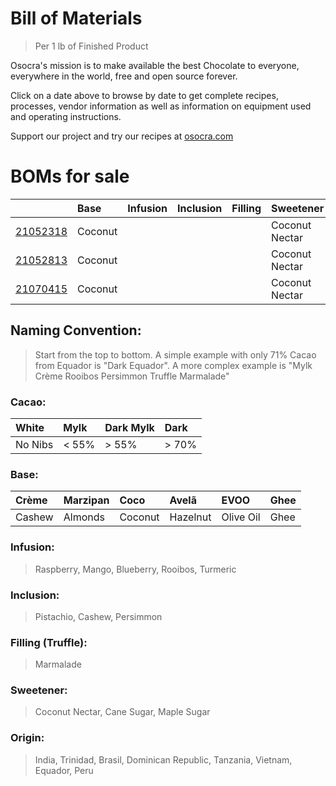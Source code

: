 # Bill of Materials
> Per 1 lb of Finished Product
 
Osocra's mission is to make available the best Chocolate to everyone, everywhere in the world, free and open source forever.

Click on a date above to browse by date to get complete recipes, processes, vendor information as well as information on equipment used and operating instructions. 

Support our project and try our recipes at [osocra.com](https://osocra.com)

# BOMs for sale

|                         | Base    | Infusion | Inclusion | Filling  | Sweetener      | Origin   | Cacao   | Name          |
| :---                    | :---    | :---     | :---      | :---     | :---           | :---     | ---:    | :---          |
|[21052318](2021/05/23/18)| Coconut |          |           |          | Coconut Nectar | India    | Dark    | Coco India    |
|[21052813](2021/05/28/13)| Coconut |          |           |          | Coconut Nectar | Trinidad | Dark    | Coco Trinidad |
|[21070415](2021/07/04/15)| Coconut |          |           |          | Coconut Nectar | Trinidad | Dark    | Coco Brasil   |


## Naming Convention:
> Start from the top to bottom. A simple example with only 71% Cacao from Equador is "Dark Equador". A more complex example is "Mylk Crème Rooibos Persimmon Truffle Marmalade"

### Cacao:

| White    | Mylk    | Dark Mylk | Dark   |
| :---     | :---    | :---      | :---   |
| No Nibs  | < 55%   |> 55%      |> 70%   |

### Base:

| Crème     | Marzipan   | Coco      | Avelã     | EVOO       | Ghee    |
| :---      | :---       | :---      | :---      | :---       | :---    |
| Cashew    | Almonds    | Coconut   | Hazelnut  | Olive Oil  | Ghee    |

### Infusion:
> Raspberry, Mango, Blueberry, Rooibos, Turmeric

### Inclusion:
> Pistachio, Cashew, Persimmon

### Filling (Truffle):
> Marmalade

### Sweetener:
> Coconut Nectar, Cane Sugar, Maple Sugar

### Origin:
> India, Trinidad, Brasil, Dominican Republic, Tanzania, Vietnam, Equador, Peru
